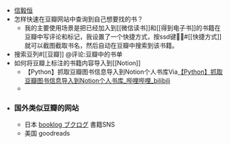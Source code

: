 - [信毅恒](https://www.douban.com/people/183452265/?_i=0227351chJlReg)
- 怎样快速在豆瓣网站中查询到自己想要找的书？
    - 我的主要使用场景是把已经加入到[[微信读书]]和[[得到电子书]]的书籍在豆瓣中写评论和标记，我设置了一个快捷方式，按ssd键#[[快捷方式]] 就可以截图截取书名，然后自动在豆瓣中搜索到该书籍。
- 搜索豆列#[[豆瓣]]  @评论:豆瓣中的书单
- 如何将豆瓣上标注的书籍内容导入到[[Notion]]
    - 【Python】抓取豆瓣图书信息导入到Notion个人书库Via[【Python】抓取豆瓣图书信息导入到Notion个人书库_哔哩哔哩_bilibili](https://www.bilibili.com/video/BV1Ui4y1Z79R/?vd_source=3d8ccab137cc879b5f9cbc14d68843ab)
    - 
- ### 国外类似豆瓣的网站
    - 日本 [booklog ブクログ](https://booklog.jp/release) 書籍SNS
    - 美国  goodreads
